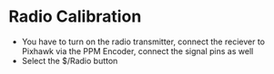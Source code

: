 # Radio Calibration
* You have to turn on the radio transmitter, connect the reciever to Pixhawk via the PPM Encoder, connect the signal pins as well
* Select the $/Radio button 
